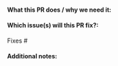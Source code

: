 <!--  Thanks for sending a pull request! -->

#### What this PR does / why we need it:

<!--
Please have a clear intent and try to keep the PR small
so that it is easily digestible for reviewers
-->

#### Which issue(s) will this PR fix?:

<!--
`Fixes #<issue number>`, or `Fixes (paste link of issue)`.
-->

Fixes #

#### Additional notes:

<!-- delete where appropriate -->